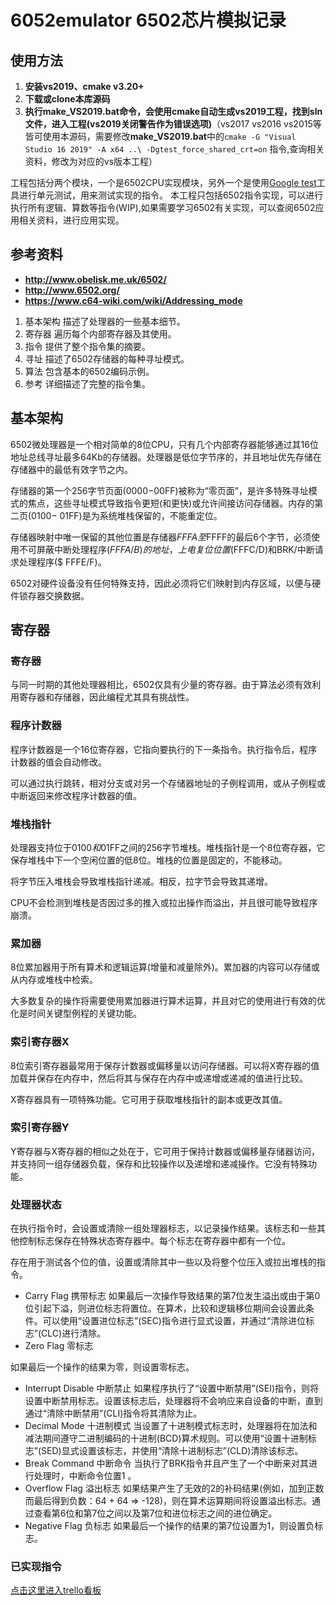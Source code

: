 # 6052emulator 6502芯片模拟记录

## 使用方法
1. **安装vs2019、cmake v3.20+**
2. **下载或clone本库源码**
3. **执行make_VS2019.bat命令，会使用cmake自动生成vs2019工程，找到sln文件，进入工程(vs2019关闭警告作为错误选项)**（vs2017 vs2016 vs2015等皆可使用本源码，需要修改**make_VS2019.bat**中的`cmake -G "Visual Studio 16 2019" -A x64 ..\ -Dgtest_force_shared_crt=on` 指令,查询相关资料，修改为对应的vs版本工程）



工程包括分两个模块，一个是6502CPU实现模块，另外一个是使用[Google test](https://github.com/google/googletest/)工具进行单元测试，用来测试实现的指令。
本工程只包括6502指令实现，可以进行执行所有逻辑、算数等指令(WIP),如果需要学习6502有关实现，可以查阅6502应用相关资料，进行应用实现。

## 参考资料 
 - **http://www.obelisk.me.uk/6502/**
 - **http://www.6502.org/**
 - **https://www.c64-wiki.com/wiki/Addressing_mode**

1. 基本架构 描述了处理器的一些基本细节。
2. 寄存器 遍历每个内部寄存器及其使用。
3. 指令 提供了整个指令集的摘要。
4. 寻址  描述了6502存储器的每种寻址模式。
5. 算法 包含基本的6502编码示例。
6. 参考 详细描述了完整的指令集。





## 基本架构

6502微处理器是一个相对简单的8位CPU，只有几个内部寄存器能够通过其16位地址总线寻址最多64Kb的存储器。处理器是低位字节序的，并且地址优先存储在存储器中的最低有效字节之内。

存储器的第一个256字节页面($0000-$00FF)被称为“零页面”，是许多特殊寻址模式的焦点，这些寻址模式导致指令更短(和更快)或允许间接访问存储器。内存的第二页($0100-$ 01FF)是为系统堆栈保留的，不能重定位。

存储器映射中唯一保留的其他位置是存储器$FFFA至$FFFF的最后6个字节，必须使用不可屏蔽中断处理程序($FFFA/B)的地址，上电复位位置($FFFC/D)和BRK/中断请求处理程序($ FFFE/F)。

6502对硬件设备没有任何特殊支持，因此必须将它们映射到内存区域，以便与硬件锁存器交换数据。


## 寄存器

### 寄存器
与同一时期的其他处理器相比，6502仅具有少量的寄存器。由于算法必须有效利用寄存器和存储器，因此编程尤其具有挑战性。

### 程序计数器
程序计数器是一个16位寄存器，它指向要执行的下一条指令。执行指令后，程序计数器的值会自动修改。

可以通过执行跳转，相对分支或对另一个存储器地址的子例程调用，或从子例程或中断返回来修改程序计数器的值。

### 堆栈指针
处理器支持位于$0100和$01FF之间的256字节堆栈。堆栈指针是一个8位寄存器，它保存堆栈中下一个空闲位置的低8位。堆栈的位置是固定的，不能移动。

将字节压入堆栈会导致堆栈指针递减。相反，拉字节会导致其递增。

CPU不会检测到堆栈是否因过多的推入或拉出操作而溢出，并且很可能导致程序崩溃。
### 累加器
8位累加器用于所有算术和逻辑运算(增量和减量除外)。累加器的内容可以存储或从内存或堆栈中检索。

大多数复杂的操作将需要使用累加器进行算术运算，并且对它的使用进行有效的优化是时间关键型例程的关键功能。
### 索引寄存器X
8位索引寄存器最常用于保存计数器或偏移量以访问存储器。可以将X寄存器的值加载并保存在内存中，然后将其与保存在内存中或递增或递减的值进行比较。

X寄存器具有一项特殊功能。它可用于获取堆栈指针的副本或更改其值。
### 索引寄存器Y
Y寄存器与X寄存器的相似之处在于，它可用于保持计数器或偏移量存储器访问，并支持同一组存储器负载，保存和比较操作以及递增和递减操作。它没有特殊功能。
### 处理器状态
在执行指令时，会设置或清除一组处理器标志，以记录操作结果。该标志和一些其他控制标志保存在特殊状态寄存器中。每个标志在寄存器中都有一个位。

存在用于测试各个位的值，设置或清除其中一些以及将整个位压入或拉出堆栈的指令。

 - Carry Flag 携带标志
 如果最后一次操作导致结果的第7位发生溢出或由于第0位引起下溢，则进位标志将置位。在算术，比较和逻辑移位期间会设置此条件。可以使用“设置进位标志”(SEC)指令进行显式设置，并通过“清除进位标志”(CLC)进行清除。
 - Zero Flag 零标志

 如果最后一个操作的结果为零，则设置零标志。
 - Interrupt Disable 中断禁止
 如果程序执行了“设置中断禁用”(SEI)指令，则将设置中断禁用标志。设置该标志后，处理器将不会响应来自设备的中断，直到通过“清除中断禁用”(CLI)指令将其清除为止。
 - Decimal Mode 十进制模式
 当设置了十进制模式标志时，处理器将在加法和减法期间遵守二进制编码的十进制(BCD)算术规则。可以使用“设置十进制标志”(SED)显式设置该标志，并使用“清除十进制标志”(CLD)清除该标志。
 - Break Command 中断命令
 当执行了BRK指令并且产生了一个中断来对其进行处理时，中断命令位置1 。
 - Overflow Flag 溢出标志
 如果结果产生了无效的2的补码结果(例如，加到正数而最后得到负数：64 + 64 => -128)，则在算术运算期间将设置溢出标志。通过查看第6位和第7位之间以及第7位和进位标志之间的进位确定。
 - Negative Flag 负标志
如果最后一个操作的结果的第7位设置为1，则设置负标志。

###  已实现指令
[点击这里进入trello看板](https://trello.com/b/ll6HPTJ0/)

